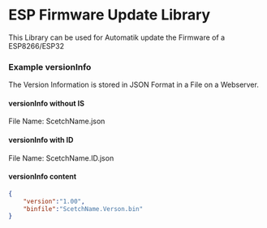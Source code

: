 # ESP Firmware Update Library
This Library can be used for Automatik update the Firmware of a ESP8266/ESP32

### Example versionInfo
The Version Information is stored in JSON Format in a File on a Webserver.  
#### versionInfo without IS
File Name: ScetchName.json
#### versionInfo with ID
File Name: ScetchName.ID.json
#### versionInfo content
```json
{
    "version":"1.00",
    "binfile":"ScetchName.Verson.bin"
}
```

